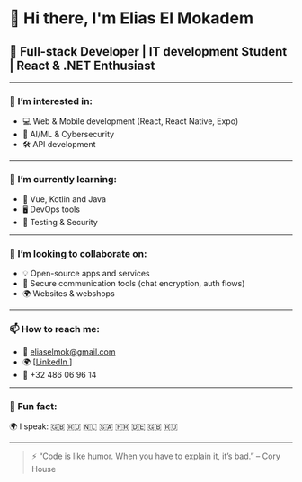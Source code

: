 # 👋 Hi there, I'm Elias El Mokadem

## 🚀 Full-stack Developer | IT development Student | React & .NET Enthusiast

---

### 👀 I’m interested in:
- 💻 Web & Mobile development (React, React Native, Expo)
- 🧠 AI/ML & Cybersecurity
- 🛠️ API development

---

### 🌱 I’m currently learning:
- 🧾 Vue, Kotlin and Java
- 🖥️ DevOps tools
- 🧪 Testing & Security 

---

### 🤝 I’m looking to collaborate on:
- 💡 Open-source apps and services
- 🔐 Secure communication tools (chat encryption, auth flows)
- 🌍 Websites & webshops

---

### 📫 How to reach me:
- 📧 eliaselmok@gmail.com
- 🌍 [[LinkedIn ](https://www.linkedin.com/in/elias-el-mokadem-46598620a/)]
- 📱 +32 486 06 96 14

---

### 🎯 Fun fact:
🌍 I speak: 🇬🇧 🇷🇺 🇳🇱 🇸🇦 🇫🇷 🇩🇪 🇬🇧 🇷🇺

---

> ⚡ “Code is like humor. When you have to explain it, it’s bad.” – Cory House
